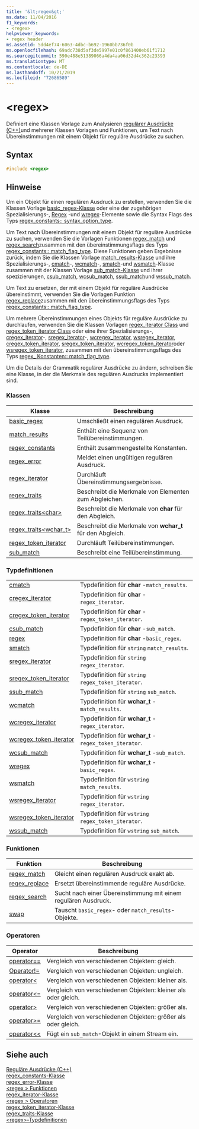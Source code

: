 ```yaml
---
title: '&lt;regex&gt;'
ms.date: 11/04/2016
f1_keywords:
- <regex>
helpviewer_keywords:
- regex header
ms.assetid: 5dd4ef74-6063-4dbc-b692-1960bb736f0b
ms.openlocfilehash: 69adc738d5af3de5997e01c0f861400eb61f1712
ms.sourcegitcommit: 590e488e51389066a4da4aa06d32d4c362c23393
ms.translationtype: MT
ms.contentlocale: de-DE
ms.lasthandoff: 10/21/2019
ms.locfileid: "72686589"
---
```

# <a name="ltregexgt"></a>&lt;regex&gt;

Definiert eine Klassen Vorlage zum Analysieren [regulärer Ausdrücke (C++)](../standard-library/regular-expressions-cpp.md)und mehrerer Klassen Vorlagen und Funktionen, um Text nach Übereinstimmungen mit einem Objekt für reguläre Ausdrücke zu suchen.

## <a name="syntax"></a>Syntax

```cpp
#include <regex>
```

## <a name="remarks"></a>Hinweise

Um ein Objekt für einen regulären Ausdruck zu erstellen, verwenden Sie die Klassen Vorlage [basic_regex-Klasse](../standard-library/basic-regex-class.md) oder eine der zugehörigen Spezialisierungs-, [Regex](../standard-library/regex-typedefs.md#regex) -und [wregex](../standard-library/regex-typedefs.md#wregex)-Elemente sowie die Syntax Flags des Typs [regex_constants:: syntax_option_type](../standard-library/regex-constants-class.md#syntax_option_type).

Um Text nach Übereinstimmungen mit einem Objekt für reguläre Ausdrücke zu suchen, verwenden Sie die Vorlagen Funktionen [regex_match](../standard-library/regex-functions.md#regex_match) und [regex_search](../standard-library/regex-functions.md#regex_search)zusammen mit den übereinstimmungsflags des Typs [regex_constants:: match_flag_type](../standard-library/regex-constants-class.md#match_flag_type). Diese Funktionen geben Ergebnisse zurück, indem Sie die Klassen Vorlage [match_results-Klasse](../standard-library/match-results-class.md) und ihre Spezialisierungs-, [cmatch](../standard-library/regex-typedefs.md#cmatch)-, [wcmatch](../standard-library/regex-typedefs.md#wcmatch)-, [smatch](../standard-library/regex-typedefs.md#smatch)-und [wsmatch](../standard-library/regex-typedefs.md#wsmatch)-Klasse zusammen mit der Klassen Vorlage [sub_match-Klasse](../standard-library/sub-match-class.md) und ihrer spezizierungen, [csub_match](../standard-library/regex-typedefs.md#csub_match), [wcsub_match](../standard-library/regex-typedefs.md#wcsub_match), [ssub_match](../standard-library/regex-typedefs.md#ssub_match)und [wssub_match](../standard-library/regex-typedefs.md#wssub_match).

Um Text zu ersetzen, der mit einem Objekt für reguläre Ausdrücke übereinstimmt, verwenden Sie die Vorlagen Funktion [regex_replace](../standard-library/regex-functions.md#regex_replace)zusammen mit den übereinstimmungsflags des Typs [regex_constants:: match_flag_type](../standard-library/regex-constants-class.md#match_flag_type).

Um mehrere Übereinstimmungen eines Objekts für reguläre Ausdrücke zu durchlaufen, verwenden Sie die Klassen Vorlagen [regex_iterator Class](../standard-library/regex-iterator-class.md) und [regex_token_iterator Class](../standard-library/regex-token-iterator-class.md) oder eine ihrer Spezialisierungs-, [cregex_iterator](../standard-library/regex-typedefs.md#cregex_iterator)-, [sregex_iterator](../standard-library/regex-typedefs.md#sregex_iterator)-, [ wcregex_iterator](../standard-library/regex-typedefs.md#wcregex_iterator), [wsregex_iterator](../standard-library/regex-typedefs.md#wsregex_iterator), [cregex_token_iterator](../standard-library/regex-typedefs.md#cregex_token_iterator), [sregex_token_iterator](../standard-library/regex-typedefs.md#sregex_token_iterator), [wcregex_token_iterator](../standard-library/regex-typedefs.md#wcregex_token_iterator)oder [wsregex_token_iterator](../standard-library/regex-typedefs.md#wsregex_token_iterator), zusammen mit den übereinstimmungsflags des Typs [regex_ Konstanten:: match_flag_type](../standard-library/regex-constants-class.md#match_flag_type).

Um die Details der Grammatik regulärer Ausdrücke zu ändern, schreiben Sie eine Klasse, in der die Merkmale des regulären Ausdrucks implementiert sind.

### <a name="classes"></a>Klassen

|Klasse|Beschreibung|
|-|-|
|[basic_regex](../standard-library/basic-regex-class.md)|Umschließt einen regulären Ausdruck.|
|[match_results](../standard-library/match-results-class.md)|Enthält eine Sequenz von Teilübereinstimmungen.|
|[regex_constants](../standard-library/regex-constants-class.md)|Enthält zusammengestellte Konstanten.|
|[regex_error](../standard-library/regex-error-class.md)|Meldet einen ungültigen regulären Ausdruck.|
|[regex_iterator](../standard-library/regex-iterator-class.md)|Durchläuft Übereinstimmungsergebnisse.|
|[regex_traits](../standard-library/regex-traits-class.md)|Beschreibt die Merkmale von Elementen zum Abgleichen.|
|[regex_traits\<char>](../standard-library/regex-traits-char-class.md)|Beschreibt die Merkmale von **char** für den Abgleich.|
|[regex_traits<wchar_t>](../standard-library/regex-traits-wchar-t-class.md)|Beschreibt die Merkmale von **wchar_t** für den Abgleich.|
|[regex_token_iterator](../standard-library/regex-token-iterator-class.md)|Durchläuft Teilübereinstimmungen.|
|[sub_match](../standard-library/sub-match-class.md)|Beschreibt eine Teilübereinstimmung.|

### <a name="type-definitions"></a>Typdefinitionen

|||
|-|-|
|[cmatch](../standard-library/regex-typedefs.md#cmatch)|Typdefinition für **char** -`match_results`.|
|[cregex_iterator](../standard-library/regex-typedefs.md#cregex_iterator)|Typdefinition für **char** -`regex_iterator`.|
|[cregex_token_iterator](../standard-library/regex-typedefs.md#cregex_token_iterator)|Typdefinition für **char** -`regex_token_iterator`.|
|[csub_match](../standard-library/regex-typedefs.md#csub_match)|Typdefinition für **char** -`sub_match`.|
|[regex](../standard-library/regex-typedefs.md#regex)|Typdefinition für **char** -`basic_regex`.|
|[smatch](../standard-library/regex-typedefs.md#smatch)|Typdefinition für `string` `match_results`.|
|[sregex_iterator](../standard-library/regex-typedefs.md#sregex_iterator)|Typdefinition für `string` `regex_iterator`.|
|[sregex_token_iterator](../standard-library/regex-typedefs.md#sregex_token_iterator)|Typdefinition für `string` `regex_token_iterator`.|
|[ssub_match](../standard-library/regex-typedefs.md#ssub_match)|Typdefinition für `string` `sub_match`.|
|[wcmatch](../standard-library/regex-typedefs.md#wcmatch)|Typdefinition für **wchar_t** -`match_results`.|
|[wcregex_iterator](../standard-library/regex-typedefs.md#wcregex_iterator)|Typdefinition für **wchar_t** -`regex_iterator`.|
|[wcregex_token_iterator](../standard-library/regex-typedefs.md#wcregex_token_iterator)|Typdefinition für **wchar_t** -`regex_token_iterator`.|
|[wcsub_match](../standard-library/regex-typedefs.md#wcsub_match)|Typdefinition für **wchar_t** -`sub_match`.|
|[wregex](../standard-library/regex-typedefs.md#wregex)|Typdefinition für **wchar_t** -`basic_regex`.|
|[wsmatch](../standard-library/regex-typedefs.md#wsmatch)|Typdefinition für `wstring` `match_results`.|
|[wsregex_iterator](../standard-library/regex-typedefs.md#wsregex_iterator)|Typdefinition für `wstring` `regex_iterator`.|
|[wsregex_token_iterator](../standard-library/regex-typedefs.md#wsregex_token_iterator)|Typdefinition für `wstring` `regex_token_iterator`.|
|[wssub_match](../standard-library/regex-typedefs.md#wssub_match)|Typdefinition für `wstring` `sub_match`.|

### <a name="functions"></a>Funktionen

|Funktion|Beschreibung|
|-|-|
|[regex_match](../standard-library/regex-functions.md#regex_match)|Gleicht einen regulären Ausdruck exakt ab.|
|[regex_replace](../standard-library/regex-functions.md#regex_replace)|Ersetzt übereinstimmende reguläre Ausdrücke.|
|[regex_search](../standard-library/regex-functions.md#regex_search)|Sucht nach einer Übereinstimmung mit einem regulären Ausdruck.|
|[swap](../standard-library/regex-functions.md#swap)|Tauscht `basic_regex`- oder `match_results`-Objekte.|

### <a name="operators"></a>Operatoren

|Operator|Beschreibung|
|-|-|
|[operator==](../standard-library/regex-operators.md#op_eq_eq)|Vergleich von verschiedenen Objekten: gleich.|
|[Operator!=](../standard-library/regex-operators.md#op_neq)|Vergleich von verschiedenen Objekten: ungleich.|
|[operator<](../standard-library/regex-operators.md#op_lt)|Vergleich von verschiedenen Objekten: kleiner als.|
|[operator\<=](../standard-library/regex-operators.md#op_gt_eq)|Vergleich von verschiedenen Objekten: kleiner als oder gleich.|
|[operator>](../standard-library/regex-operators.md#op_gt)|Vergleich von verschiedenen Objekten: größer als.|
|[operator>=](../standard-library/regex-operators.md#op_gt_eq)|Vergleich von verschiedenen Objekten: größer als oder gleich.|
|[operator<<](../standard-library/regex-operators.md#op_lt_lt)|Fügt ein `sub_match`-Objekt in einem Stream ein.|

## <a name="see-also"></a>Siehe auch

[Reguläre Ausdrücke (C++)](../standard-library/regular-expressions-cpp.md) \
[regex_constants-Klasse](../standard-library/regex-constants-class.md) \
[regex_error-Klasse](../standard-library/regex-error-class.md) \
[\<regex > Funktionen](../standard-library/regex-functions.md) \
[regex_iterator-Klasse](../standard-library/regex-iterator-class.md) \
[\<regex > Operatoren](../standard-library/regex-operators.md) \
[regex_token_iterator-Klasse](../standard-library/regex-token-iterator-class.md) \
[regex_traits-Klasse](../standard-library/regex-traits-class.md) \
[\<regex>-Typdefinitionen](../standard-library/regex-typedefs.md)
